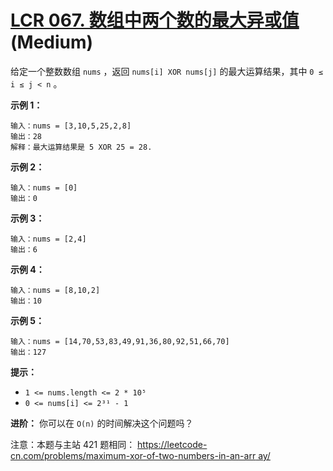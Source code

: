 # [LCR 067. 数组中两个数的最大异或值][link] (Medium)

[link]: https://leetcode.cn/problems/ms70jA/

给定一个整数数组 `nums` ，返回 `nums[i] XOR nums[j]` 的最大运算结果，其中 `0 ≤ i ≤ j < n` 。

**示例 1：**

```
输入：nums = [3,10,5,25,2,8]
输出：28
解释：最大运算结果是 5 XOR 25 = 28.
```

**示例 2：**

```
输入：nums = [0]
输出：0

```

**示例 3：**

```
输入：nums = [2,4]
输出：6

```

**示例 4：**

```
输入：nums = [8,10,2]
输出：10

```

**示例 5：**

```
输入：nums = [14,70,53,83,49,91,36,80,92,51,66,70]
输出：127

```

**提示：**

- `1 <= nums.length <= 2 * 10⁵`
- `0 <= nums[i] <= 2³¹ - 1`

**进阶：** 你可以在 `O(n)` 的时间解决这个问题吗？

注意：本题与主站 421 题相同： [https://leetcode-cn.com/problems/maximum-xor-of-two-numbers-in-an-arr
ay/](https://leetcode-cn.com/problems/maximum-xor-of-two-numbers-in-an-array/)
